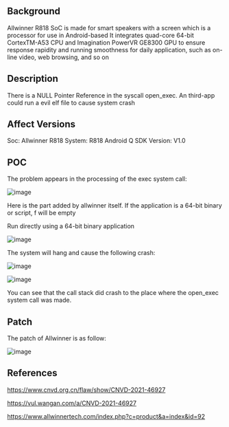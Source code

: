 ## Background
Allwinner R818 SoC is made for smart speakers with a screen which is a processor for use in Android-based
It integrates quad-core 64-bit CortexTM-A53 CPU and Imagination PowerVR GE8300 GPU to ensure response rapidity and
running smoothness for daily application, such as on-line video, web browsing, and so on

## Description
There is a NULL Pointer Reference in the syscall open_exec. An third-app could run a evil elf file to cause system crash

## Affect Versions
Soc: Allwinner R818 
System: R818 Android Q 
SDK Version: V1.0 

## POC
The problem appears in the processing of the exec system call:

![image](https://user-images.githubusercontent.com/13774458/129024578-af1032f4-1c09-48f4-b1dd-d876fafeb65b.png)

Here is the part added by allwinner itself. If the application is a 64-bit binary or script, f will be empty

Run directly using a 64-bit binary application

![image](https://user-images.githubusercontent.com/13774458/129024642-97bde6c4-1e7d-4d3d-b630-9792a4273678.png)


The system will hang and cause the following crash:

![image](https://user-images.githubusercontent.com/13774458/129024708-c40d5fa1-c097-4d78-8b90-e2aca60d0ed4.png)

![image](https://user-images.githubusercontent.com/13774458/129024717-9d6732e2-1bd6-409c-95f3-64872abc1d1f.png)

You can see that the call stack did crash to the place where the open_exec system call was made.


## Patch
The patch of Allwinner is as follow:

![image](https://user-images.githubusercontent.com/13774458/129024779-2b7f28b5-17d7-4d66-bb63-163ee5cd85e9.png)


## References
https://www.cnvd.org.cn/flaw/show/CNVD-2021-46927

https://vul.wangan.com/a/CNVD-2021-46927

https://www.allwinnertech.com/index.php?c=product&a=index&id=92
